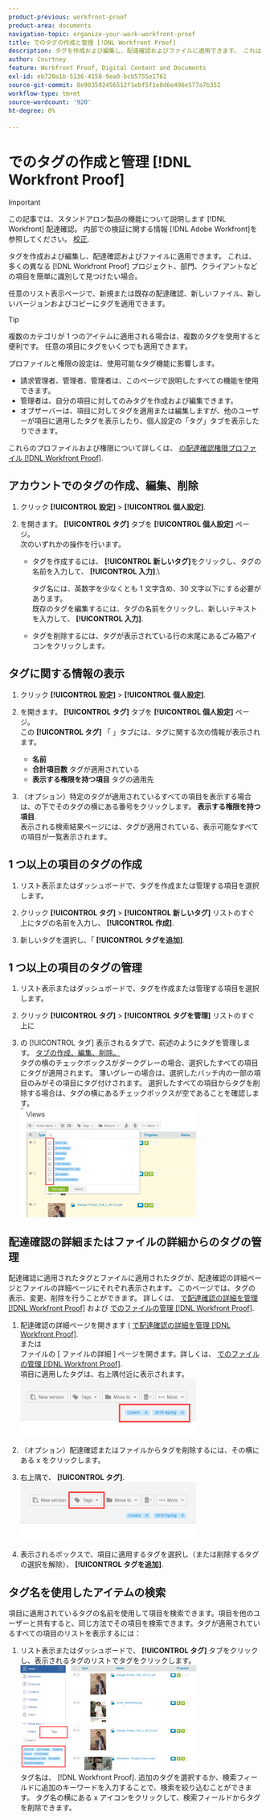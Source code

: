 ```yaml
---
product-previous: workfront-proof
product-area: documents
navigation-topic: organize-your-work-workfront-proof
title: でのタグの作成と管理 [!DNL Workfront Proof]
description: タグを作成および編集し、配達確認およびファイルに適用できます。 これは、多くの異なる [!DNL Workfront Proof] プロジェクト、部門、クライアントなどの項目を簡単に識別して見つけたい場合。
author: Courtney
feature: Workfront Proof, Digital Content and Documents
exl-id: eb720a1b-5136-4158-9ea0-bcb5755e1761
source-git-commit: 8e903592456512f1ebf5f1e8d6e496e577a7b352
workflow-type: tm+mt
source-wordcount: '920'
ht-degree: 0%

---
```


# でのタグの作成と管理 [!DNL Workfront Proof]

>[!IMPORTANT]
>
>この記事では、スタンドアロン製品の機能について説明します [!DNL Workfront] 配達確認。 内部での検証に関する情報 [!DNL Adobe Workfront]を参照してください。 [校正](../../../review-and-approve-work/proofing/proofing.md).

タグを作成および編集し、配達確認およびファイルに適用できます。 これは、多くの異なる [!DNL Workfront Proof] プロジェクト、部門、クライアントなどの項目を簡単に識別して見つけたい場合。

任意のリスト表示ページで、新規または既存の配達確認、新しいファイル、新しいバージョンおよびコピーにタグを適用できます。

>[!TIP]
>
>複数のカテゴリが 1 つのアイテムに適用される場合は、複数のタグを使用すると便利です。 任意の項目にタグをいくつでも適用できます。

プロファイルと権限の設定は、使用可能なタグ機能に影響します。

* 請求管理者、管理者、管理者は、このページで説明したすべての機能を使用できます。
* 管理者は、自分の項目に対してのみタグを作成および編集できます。
* オブザーバーは、項目に対してタグを適用または編集しますが、他のユーザーが項目に適用したタグを表示したり、個人設定の「タグ」タブを表示したりできます。

これらのプロファイルおよび権限について詳しくは、 [の配達確認権限プロファイル [!DNL Workfront Proof]](../../../workfront-proof/wp-acct-admin/account-settings/proof-perm-profiles-in-wp.md).

## アカウントでのタグの作成、編集、削除

1. クリック **[!UICONTROL 設定]** > **[!UICONTROL 個人設定]**.

1. を開きます。 **[!UICONTROL タグ]** タブを **[!UICONTROL 個人設定]** ページ。\
   次のいずれかの操作を行います。

   * タグを作成するには、 **[!UICONTROL 新しいタグ]**&#x200B;をクリックし、タグの名前を入力して、 **[!UICONTROL 入力]**.\

      タグ名には、英数字を少なくとも 1 文字含め、30 文字以下にする必要があります。\
      既存のタグを編集するには、タグの名前をクリックし、新しいテキストを入力して、 **[!UICONTROL 入力]**.

   * タグを削除するには、タグが表示されている行の末尾にあるごみ箱アイコンをクリックします。

## タグに関する情報の表示

1. クリック **[!UICONTROL 設定]** > **[!UICONTROL 個人設定]**.

1. を開きます。 **[!UICONTROL タグ]** タブを **[!UICONTROL 個人設定]** ページ。\
   この **[!UICONTROL タグ]** 「 」タブには、タグに関する次の情報が表示されます。

   * **名前**
   * **合計項目数** タグが適用されている
   * **表示する権限を持つ項目** タグの適用先

1. （オプション）特定のタグが適用されているすべての項目を表示する場合は、の下でそのタグの横にある番号をクリックします。 **表示する権限を持つ項目**.\
   表示される検索結果ページには、タグが適用されている、表示可能なすべての項目が一覧表示されます。

## 1 つ以上の項目のタグの作成

1. リスト表示またはダッシュボードで、タグを作成または管理する項目を選択します。
1. クリック **[!UICONTROL タグ]** > **[!UICONTROL 新しいタグ]** リストのすぐ上にタグの名前を入力し、 **[!UICONTROL 作成]**.

1. 新しいタグを選択し、「 **[!UICONTROL タグを追加]**.

## 1 つ以上の項目のタグの管理

1. リスト表示またはダッシュボードで、タグを作成または管理する項目を選択します。
1. クリック **[!UICONTROL タグ]** > **[!UICONTROL タグを管理]** リストのすぐ上に

1. の [!UICONTROL タグ] 表示されるタブで、前述のようにタグを管理します。 [タブの作成、編集、削除。](https://support.workfront.com/knowledge/articles/115004379508/en-us?brand_id=662728&amp;return_to=%2Fhc%2Fen-us%2Farticles%2F115004379508#CreatingEditingDeletingTag)\
   タグの横のチェックボックスがダークグレーの場合、選択したすべての項目にタグが適用されます。 薄いグレーの場合は、選択したバッチ内の一部の項目のみがその項目にタグ付けされます。 選択したすべての項目からタグを削除する場合は、タグの横にあるチェックボックスが空であることを確認します。\
   ![Tags_menu_-_Dark_and_light_checks.png](assets/tags-menu---dark-and-light-checks-350x217.png)

## 配達確認の詳細またはファイルの詳細からのタグの管理

配達確認に適用されたタグとファイルに適用されたタグが、配達確認の詳細ページとファイルの詳細ページにそれぞれ表示されます。 このページでは、タグの表示、変更、削除を行うことができます。 詳しくは、 [で配達確認の詳細を管理 [!DNL Workfront Proof]](../../../workfront-proof/wp-work-proofsfiles/manage-your-work/manage-proof-details.md) および [でのファイルの管理 [!DNL Workfront Proof]](../../../workfront-proof/wp-work-proofsfiles/manage-your-work/manage-files.md).

1. 配達確認の詳細ページを開きます ( [で配達確認の詳細を管理 [!DNL Workfront Proof]](../../../workfront-proof/wp-work-proofsfiles/manage-your-work/manage-proof-details.md).\
   または\
   ファイルの [ ファイルの詳細 ] ページを開きます。詳しくは、 [でのファイルの管理 [!DNL Workfront Proof]](../../../workfront-proof/wp-work-proofsfiles/manage-your-work/manage-files.md).\
   項目に適用したタグは、右上隅付近に表示されます。\
   ![Tags_on_Details_page.png](assets/tags-on-details-page-350x114.png)

1. （オプション）配達確認またはファイルからタグを削除するには、その横にある x をクリックします。
1. 右上隅で、 **[!UICONTROL タグ]**.\
   ![Tags_button_on_Details_page.png](assets/tags-button-on-details-page-350x116.png)

1. 表示されるボックスで、項目に適用するタグを選択し（または削除するタグの選択を解除）、 **[!UICONTROL タグを追加]**.

## タグ名を使用したアイテムの検索

項目に適用されているタグの名前を使用して項目を検索できます。項目を他のユーザーと共有すると、同じ方法でその項目を検索できます。タグが適用されているすべての項目のリストを表示するには：

1. リスト表示またはダッシュボードで、 **[!UICONTROL タグ]** タブをクリックし、表示されるタグのリストでタグをクリックします。\
   ![Searching_by_tag.png](assets/searching-by-tag-350x209.png)\
   タグ名は、 [!DNL Workfront Proof]. 追加のタグを選択するか、検索フィールドに追加のキーワードを入力することで、検索を絞り込むことができます。 タグ名の横にある x アイコンをクリックして、検索フィールドからタグを削除できます。
